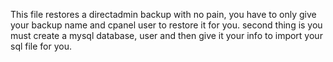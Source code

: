 This file restores a directadmin backup with no pain, you have to only give your backup name and cpanel user to restore it for you.
second thing is you must create a mysql database, user and then give it your info to import your sql file for you.
